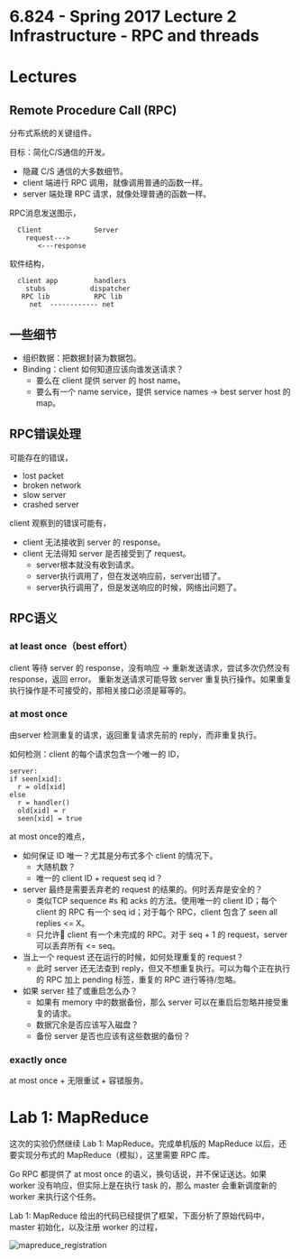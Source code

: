 # 6.824 - Spring 2017 Lecture 2 Infrastructure - RPC and threads
# Lectures
## Remote Procedure Call (RPC)
分布式系统的关键组件。

目标：简化C/S通信的开发。

* 隐藏 C/S 通信的大多数细节。
* client 端进行 RPC 调用，就像调用普通的函数一样。
* server 端处理 RPC 请求，就像处理普通的函数一样。

RPC消息发送图示，

```
  Client             Server
    request--->
       <---response
```

软件结构，

```
  client app         handlers
    stubs           dispatcher
   RPC lib           RPC lib
     net  ------------ net
```

## 一些细节
* 组织数据：把数据封装为数据包。
* Binding：client 如何知道应该向谁发送请求？
    * 要么在 client 提供 server 的 host name。
    * 要么有一个 name service，提供 service names -> best server host 的map。

## RPC错误处理
可能存在的错误，
* lost packet
* broken network
* slow server
* crashed server

client 观察到的错误可能有，
* client 无法接收到 server 的 response。
* client 无法得知 server 是否接受到了 request。
    * server根本就没有收到请求。
    * server执行调用了，但在发送响应前，server出错了。
    * server执行调用了，但是发送响应的时候，网络出问题了。

## RPC语义
### at least once（best effort）
client 等待 server 的 response，没有响应 -> 重新发送请求，尝试多次仍然没有 response，返回 error。
重新发送请求可能导致 server 重复执行操作。如果重复执行操作是不可接受的，那相关接口必须是幂等的。

### at most once
由server 检测重复的请求，返回重复请求先前的 reply，而非重复执行。

如何检测：client 的每个请求包含一个唯一的 ID，

```
server:
if seen[xid]:
  r = old[xid]
else
  r = handler()
  old[xid] = r
  seen[xid] = true
```

at most once的难点，
* 如何保证 ID 唯一？尤其是分布式多个 client 的情况下。
    * 大随机数？
    * 唯一的 client ID + request seq id？
* server 最终是需要丢弃老的 request 的结果的。何时丢弃是安全的？
    * 类似TCP sequence #s 和 acks 的方法。使用唯一的 client ID；每个 client 的 RPC 有一个 seq id；对于每个 RPC，client 包含了 seen all replies <= X。
    * 只允许 client 有一个未完成的 RPC。对于 seq + 1 的 request，server 可以丢弃所有 <= seq。
* 当上一个 request 还在运行的时候，如何处理重复的 request？
    * 此时 server 还无法查到 reply，但又不想重复执行。可以为每个正在执行的 RPC 加上 pending 标签，重复的 RPC 进行等待/忽略。
* 如果 server 挂了或重启怎么办？
    * 如果有 memory 中的数据备份，那么 server 可以在重启后忽略并接受重复的请求。
    * 数据冗余是否应该写入磁盘？
    * 备份 server 是否也应该有这些数据的备份？

### exactly once
at most once + 无限重试 + 容错服务。

# Lab 1: MapReduce
这次的实验仍然继续 Lab 1: MapReduce。完成单机版的 MapReduce 以后，还要实现分布式的 MapReduce（模拟），这里需要 RPC 库。

Go RPC 都提供了 at most once 的语义，换句话说，并不保证送达。如果 worker 没有响应，但实际上是在执行 task 的，那么 master 会重新调度新的 worker 来执行这个任务。

Lab 1: MapReduce 给出的代码已经提供了框架，下面分析了原始代码中，master 初始化，以及注册 worker 的过程，

![mapreduce_registration](media/2017/15307198900895/mapreduce_registration.png)
